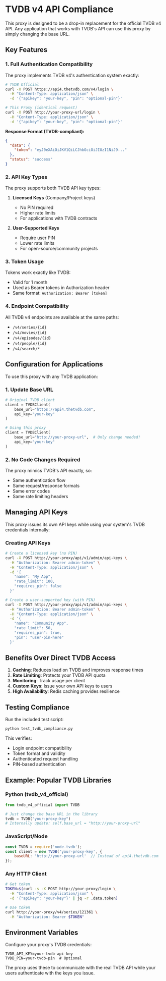 # TVDB v4 API Compliance

This proxy is designed to be a drop-in replacement for the official TVDB v4 API. Any application that works with TVDB's API can use this proxy by simply changing the base URL.

## Key Features

### 1. Full Authentication Compatibility

The proxy implements TVDB v4's authentication system exactly:

```bash
# TVDB Official
curl -X POST https://api4.thetvdb.com/v4/login \
  -H "Content-Type: application/json" \
  -d '{"apikey": "your-key", "pin": "optional-pin"}'

# This Proxy (identical request)
curl -X POST http://your-proxy-url/login \
  -H "Content-Type: application/json" \
  -d '{"apikey": "your-key", "pin": "optional-pin"}'
```

**Response Format (TVDB-compliant):**
```json
{
  "data": {
    "token": "eyJ0eXAiOiJKV1QiLCJhbGciOiJIUzI1NiJ9..."
  },
  "status": "success"
}
```

### 2. API Key Types

The proxy supports both TVDB API key types:

1. **Licensed Keys** (Company/Project keys)
   - No PIN required
   - Higher rate limits
   - For applications with TVDB contracts

2. **User-Supported Keys** 
   - Require user PIN
   - Lower rate limits
   - For open-source/community projects

### 3. Token Usage

Tokens work exactly like TVDB:
- Valid for 1 month
- Used as Bearer tokens in Authorization header
- Same format: `Authorization: Bearer [token]`

### 4. Endpoint Compatibility

All TVDB v4 endpoints are available at the same paths:
- `/v4/series/{id}`
- `/v4/movies/{id}`
- `/v4/episodes/{id}`
- `/v4/people/{id}`
- `/v4/search/*`

## Configuration for Applications

To use this proxy with any TVDB application:

### 1. Update Base URL

```python
# Original TVDB client
client = TVDBClient(
    base_url="https://api4.thetvdb.com",
    api_key="your-key"
)

# Using this proxy
client = TVDBClient(
    base_url="http://your-proxy-url",  # Only change needed!
    api_key="your-key"
)
```

### 2. No Code Changes Required

The proxy mimics TVDB's API exactly, so:
- Same authentication flow
- Same request/response formats
- Same error codes
- Same rate limiting headers

## Managing API Keys

This proxy issues its own API keys while using your system's TVDB credentials internally:

### Creating API Keys

```bash
# Create a licensed key (no PIN)
curl -X POST http://your-proxy/api/v1/admin/api-keys \
  -H "Authorization: Bearer admin-token" \
  -H "Content-Type: application/json" \
  -d '{
    "name": "My App",
    "rate_limit": 100,
    "requires_pin": false
  }'

# Create a user-supported key (with PIN)
curl -X POST http://your-proxy/api/v1/admin/api-keys \
  -H "Authorization: Bearer admin-token" \
  -H "Content-Type: application/json" \
  -d '{
    "name": "Community App",
    "rate_limit": 50,
    "requires_pin": true,
    "pin": "user-pin-here"
  }'
```

## Benefits Over Direct TVDB Access

1. **Caching**: Reduces load on TVDB and improves response times
2. **Rate Limiting**: Protects your TVDB API quota
3. **Monitoring**: Track usage per client
4. **Custom Keys**: Issue your own API keys to users
5. **High Availability**: Redis caching provides resilience

## Testing Compliance

Run the included test script:

```bash
python test_tvdb_compliance.py
```

This verifies:
- Login endpoint compatibility
- Token format and validity
- Authenticated request handling
- PIN-based authentication

## Example: Popular TVDB Libraries

### Python (tvdb_v4_official)
```python
from tvdb_v4_official import TVDB

# Just change the base URL in the library
tvdb = TVDB("your-proxy-key")
# Internally update: self.base_url = "http://your-proxy-url"
```

### JavaScript/Node
```javascript
const TVDB = require('node-tvdb');
const client = new TVDB('your-proxy-key', {
    baseURL: 'http://your-proxy-url'  // Instead of api4.thetvdb.com
});
```

### Any HTTP Client
```bash
# Get token
TOKEN=$(curl -s -X POST http://your-proxy/login \
  -H "Content-Type: application/json" \
  -d '{"apikey": "your-key"}' | jq -r .data.token)

# Use token
curl http://your-proxy/v4/series/121361 \
  -H "Authorization: Bearer $TOKEN"
```

## Environment Variables

Configure your proxy's TVDB credentials:
```env
TVDB_API_KEY=your-tvdb-api-key
TVDB_PIN=your-tvdb-pin  # Optional
```

The proxy uses these to communicate with the real TVDB API while your users authenticate with the keys you issue.